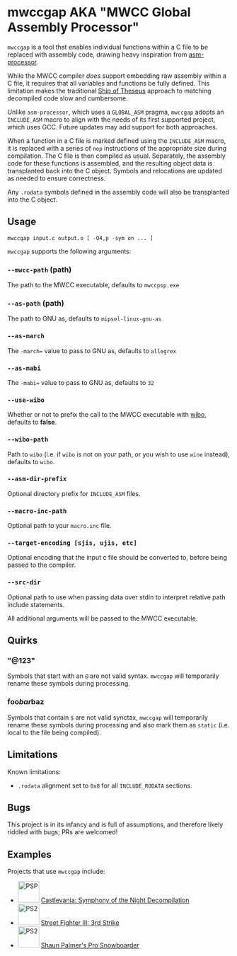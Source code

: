 # mwccgap AKA "MWCC Global Assembly Processor"

`mwccgap` is a tool that enables individual functions within a C file to be replaced with assembly code, drawing heavy inspiration from [asm-processor](https://github.com/simonlindholm/asm-processor).

While the MWCC compiler *does* support embedding raw assembly within a C file, it requires that all variables and functions be fully defined. This limitation makes the traditional [Ship of Theseus](https://en.wikipedia.org/wiki/Ship_of_Theseus) approach to matching decompiled code slow and cumbersome.

Unlike `asm-processor`, which uses a `GLOBAL_ASM` pragma, `mwccgap` adopts an `INCLUDE_ASM` macro to align with the needs of its first supported project, which uses GCC. Future updates may add support for both approaches.

When a function in a C file is marked defined using the `INCLUDE_ASM` macro, it is replaced with a series of `nop` instructions of the appropriate size during compilation. The C file is then compiled as usual. Separately, the assembly code for these functions is assembled, and the resulting object data is transplanted back into the C object. Symbols and relocations are updated as needed to ensure correctness.

Any `.rodata` symbols defined in the assembly code will also be transplanted into the C object.

## Usage

```
mwccgap input.c output.o [ -O4,p -sym on ... ]
```

`mwccgap` supports the following arguments:

### `--mwcc-path` (path)
The path to the MWCC executable, defaults to `mwccpsp.exe`

### `--as-path` (path)
The path to GNU as, defaults to `mipsel-linux-gnu-as`

### `--as-march`
The `-march=` value to pass to GNU as, defaults to `allegrex`

### `--as-mabi`
The `-mabi=` value to pass to GNU as, defaults to `32`

### `--use-wibo`
Whether or not to prefix the call to the MWCC executable with [wibo](https://github.com/decompals/wibo), defaults to **false**.

### `--wibo-path`
Path to `wibo` (i.e. if `wibo` is not on your path, or you wish to use `wine` instead), defaults to `wibo`.

### `--asm-dir-prefix`
Optional directory prefix for `INCLUDE_ASM` files.

### `--macro-inc-path`
Optional path to your `macro.inc` file.

### `--target-encoding [sjis, ujis, etc]`
Optional encoding that the input c file should be converted to, before being passed to the compiler.

### `--src-dir`
Optional path to use when passing data over stdin to interpret relative path include statements.

All additional arguments will be passed to the MWCC executable.


## Quirks

### "@123"

Symbols that start with an `@` are not valid syntax. `mwccgap` will temporarily rename these symbols during processing.

### foo$bar$baz

Symbols that contain `$` are not valid synctax, `mwccgap` will temporarily rename these symbols during processing and also mark them as `static` (i.e. local to the file being compiled).

## Limitations

Known limitations:

- `.rodata` alignment set to `0x8` for all `INCLUDE_RODATA` sections.


## Bugs

This project is in its infancy and is full of assumptions, and therefore likely riddled with bugs; PRs are welcomed!


## Examples

Projects that use `mwccgap` include:

- <img src="https://upload.wikimedia.org/wikipedia/commons/thumb/0/0e/PSP_Logo.svg/330px-PSP_Logo.svg.png" alt="PSP" width="48"> [Castlevania: Symphony of the Night Decompilation](https://github.com/Xeeynamo/sotn-decomp)
- <img src="https://upload.wikimedia.org/wikipedia/commons/a/af/PlayStation_2_logo.png" alt="PS2" width="48"> [Street Fighter III: 3rd Strike](https://github.com/apstygo/sfiii-decomp)
- <img src="https://upload.wikimedia.org/wikipedia/commons/a/af/PlayStation_2_logo.png" alt="PS2" width="48"> [Shaun Palmer's Pro Snowboarder](https://github.com/Daniel-McCarthy/SPPS)
